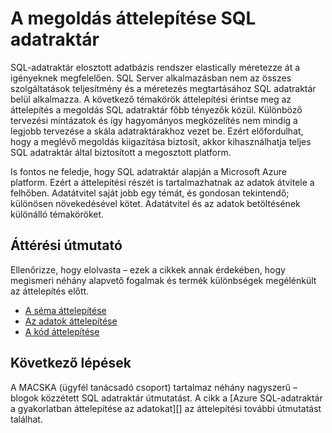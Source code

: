 <properties
   pageTitle="A megoldás áttelepítése SQL adatraktár |} Microsoft Azure"
   description="Áttérési útmutató a Azure SQL-adatraktár platform, hogy a megoldás."
   services="sql-data-warehouse"
   documentationCenter="NA"
   authors="barbkess"
   manager="barbkess"
   editor=""/>

<tags
   ms.service="sql-data-warehouse"
   ms.devlang="NA"
   ms.topic="article"
   ms.tgt_pltfrm="NA"
   ms.workload="data-services"
   ms.date="08/30/2016"
   ms.author="barbkess;jrj;sonyama"/>

# <a name="migrate-your-solution-to-sql-data-warehouse"></a>A megoldás áttelepítése SQL adatraktár

SQL-adatraktár elosztott adatbázis rendszer elastically méretezze át a igényeknek megfelelően. SQL Server alkalmazásban nem az összes szolgáltatások teljesítmény és a méretezés megtartásához SQL adatraktár belül alkalmazza. A következő témakörök áttelepítési érintse meg az áttelepítés a megoldás SQL adatraktár főbb tényezők közül. Különböző tervezési mintázatok és így hagyományos megközelítés nem mindig a legjobb tervezése a skála adatraktárakhoz vezet be. Ezért előfordulhat, hogy a meglévő megoldás kiigazítása biztosít, akkor kihasználhatja teljes SQL adatraktár által biztosított a megosztott platform.

Is fontos ne feledje, hogy SQL adatraktár alapján a Microsoft Azure platform. Ezért a áttelepítési részét is tartalmazhatnak az adatok átvitele a felhőben. Adatátvitel saját jobb egy témát, és gondosan tekintendő; különösen növekedésével kötet. Adatátvitel és az adatok betöltésének különálló témaköröket.

## <a name="migration-guidance"></a>Áttérési útmutató

Ellenőrizze, hogy elolvasta – ezek a cikkek annak érdekében, hogy megismeri néhány alapvető fogalmak és termék különbségek megélénkült az áttelepítés előtt.

- [A séma áttelepítése][]
- [Az adatok áttelepítése][]
- [A kód áttelepítése][]

## <a name="next-steps"></a>Következő lépések

A MACSKA (ügyfél tanácsadó csoport) tartalmaz néhány nagyszerű – blogok közzétett SQL adatraktár útmutatást.  A cikk a [Azure SQL-adatraktár a gyakorlatban áttelepítése az adatokat][] az áttelepítési további útmutatást találhat.

<!--Image references-->

<!--Article references-->
[A séma áttelepítése]: sql-data-warehouse-migrate-schema.md
[Az adatok áttelepítése]: sql-data-warehouse-migrate-data.md
[A kód áttelepítése]: sql-data-warehouse-migrate-code.md


<!--MSDN references-->


<!--Other Web references-->
[A gyakorlatban Azure SQL-adatraktár áttelepítése adatok]: https://blogs.msdn.microsoft.com/sqlcat/2016/08/18/migrating-data-to-azure-sql-data-warehouse-in-practice/
